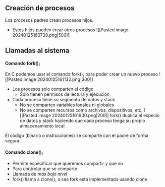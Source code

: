 ## Creación de procesos
Los procesos padres crean procesos hijos..
- Estos hijos pueden crear otros procesos
![[Pasted image 20240125160738.png|500]]

## Llamadas al sistema
#### Comando fork(); 
En C podemos usar el comando fork(); para poder crear un nuevo proceso
![[Pasted image 20240125161132.png|300]]

- Los procesos solo comparten el código
	- Solo tienen permisos de lectura y ejecución
- Cada proceso tiene su segmento de datos y stack
	- No se comparten variables locales ni globales
	- No se comparten recursos como archivos, dispositivos, etc.
![[Pasted image 20240125161900.png|200]]
fork() duplica el especio de datos y stack haciendo que cada proceso tenga su propio almacenamiento local

El código (binario o instrucciones) se comparte con el padre de forma segura.
#### Comando clone();
- Permite especificar que queremos compartir y que no
- Para controlar que se comparte
- Llamada de *más bajo nivel*
- fork() llama a clone(), o sea fork está implementado usando clone

